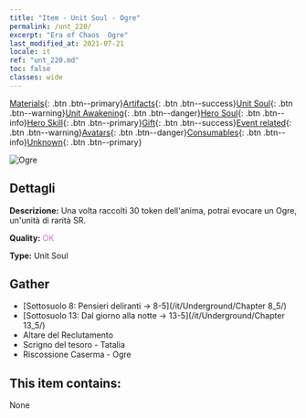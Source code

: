 ```yaml
---
title: "Item - Unit Soul - Ogre"
permalink: /unt_220/
excerpt: "Era of Chaos  Ogre"
last_modified_at: 2021-07-21
locale: it
ref: "unt_220.md"
toc: false
classes: wide
---
```

 [Materials](/ItemsIT/){: .btn .btn--primary}[Artifacts](/ItemsIT/Artifacts/){: .btn .btn--success}[Unit Soul](/ItemsIT/UnitSoul/){: .btn .btn--warning}[Unit Awakening](/ItemsIT/UnitAwakening/){: .btn .btn--danger}[Hero Soul](/ItemsIT/HeroSoul/){: .btn .btn--info}[Hero Skill](/ItemsIT/HeroSkill/){: .btn .btn--primary}[Gift](/ItemsIT/Gift/){: .btn .btn--success}[Event related](/ItemsIT/Events/){: .btn .btn--warning}[Avatars](/ItemsIT/Avatars/){: .btn .btn--danger}[Consumables](/ItemsIT/Consumables/){: .btn .btn--info}[Unknown](/ItemsIT/Unknown/){: .btn .btn--primary}

 ![Ogre](/images/u/ti_shirenmo.jpg)

## Dettagli
 **Descrizione:** Una volta raccolti 30 token dell'anima, potrai evocare un Ogre, un'unità di rarità SR.

 **Quality:** <span style="color: #DA70D6">OK</span>

 **Type:** Unit Soul

## Gather

*    [Sottosuolo 8: Pensieri deliranti -> 8-5](/it/Underground/Chapter 8_5/) 
*    [Sottosuolo 13: Dal giorno alla notte -> 13-5](/it/Underground/Chapter 13_5/) 
*    Altare del Reclutamento 
*    Scrigno del tesoro - Tatalia 
*    Riscossione Caserma - Ogre 

## This item contains:

  None

